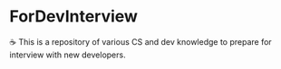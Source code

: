 # ForDevInterview
☕️ This is a repository of various CS and dev knowledge to prepare for interview with new developers.

